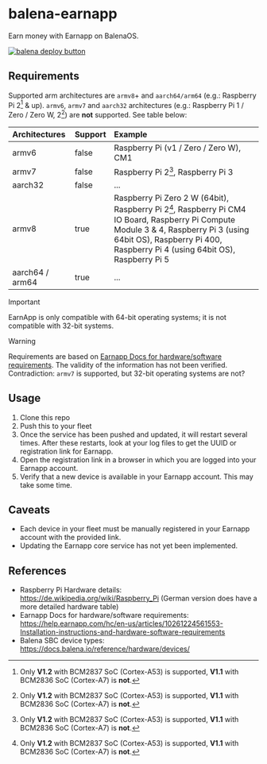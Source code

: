 # balena-earnapp

Earn money with Earnapp on BalenaOS.

[![balena deploy button](https://www.balena.io/deploy.svg)](https://dashboard.balena-cloud.com/deploy?repoUrl=https://github.com/peterbrain/balena-earnapp)

## Requirements

Supported arm architectures are `armv8`+ and `aarch64/arm64` (e.g.: Raspberry Pi 2[^1] & up).
`armv6`, `armv7` and `aarch32` architectures (e.g.: Raspberry Pi 1 / Zero / Zero W, 2[^1]) are **not** supported. See table below:

| Architectures | Support | Example |
| :--- | :--- | :--- |
| armv6 | false | Raspberry Pi (v1 / Zero / Zero W), CM1 |
| armv7 | false | Raspberry Pi 2[^1], Raspberry Pi 3 |
| aarch32 | false | ... |
| armv8 | true | Raspberry Pi Zero 2 W (64bit), Raspberry Pi 2[^1], Raspberry Pi CM4 IO Board, Raspberry Pi Compute Module 3 & 4, Raspberry Pi 3 (using 64bit OS), Raspberry Pi 400, Raspberry Pi 4 (using 64bit OS), Raspberry Pi 5 |
| aarch64 / arm64 | true | ... |

[^1]: Only **V1.2** with BCM2837 SoC (Cortex-A53) is supported, **V1.1** with BCM2836 SoC (Cortex-A7) is **not**.

> [!IMPORTANT]
> EarnApp is only compatible with 64-bit operating systems; it is not compatible with 32-bit systems.

> [!WARNING]
> Requirements are based on [Earnapp Docs for hardware/software requirements](https://help.earnapp.com/hc/en-us/articles/10261224561553-Installation-instructions-and-hardware-software-requirements). The validity of the information has not been verified. Contradiction: `armv7` is supported, but 32-bit operating systems are not?

## Usage

1. Clone this repo
2. Push this to your fleet
3. Once the service has been pushed and updated, it will restart several times. After these restarts, look at your log files to get the UUID or registration link for Earnapp.
4. Open the registration link in a browser in which you are logged into your Earnapp account.
5. Verify that a new device is available in your Earnapp account. This may take some time.

## Caveats

* Each device in your fleet must be manually registered in your Earnapp account with the provided link.
* Updating the Earnapp core service has not yet been implemented.

## References

* Raspberry Pi Hardware details: <https://de.wikipedia.org/wiki/Raspberry_Pi> (German version does have a more detailed hardware table)
* Earnapp Docs for hardware/software requirements: <https://help.earnapp.com/hc/en-us/articles/10261224561553-Installation-instructions-and-hardware-software-requirements>
* Balena SBC device types: <https://docs.balena.io/reference/hardware/devices/>
